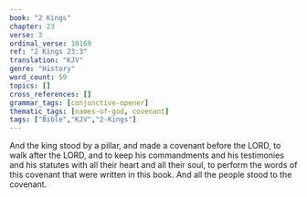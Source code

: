 ```yaml
---
book: "2 Kings"
chapter: 23
verse: 3
ordinal_verse: 10169
ref: "2 Kings 23:3"
translation: "KJV"
genre: "History"
word_count: 59
topics: []
cross_references: []
grammar_tags: [conjunctive-opener]
thematic_tags: [names-of-god, covenant]
tags: ["Bible","KJV","2-Kings"]
---
```

And the king stood by a pillar, and made a covenant before the LORD, to walk after the LORD, and to keep his commandments and his testimonies and his statutes with all their heart and all their soul, to perform the words of this covenant that were written in this book. And all the people stood to the covenant.
